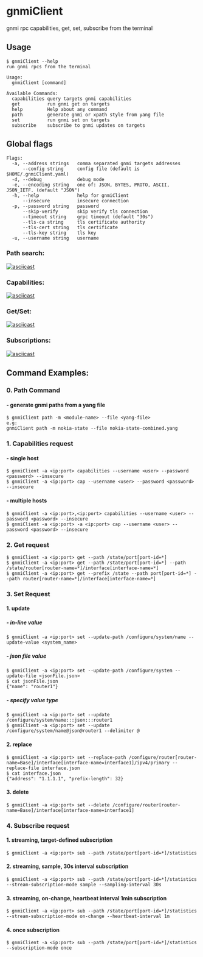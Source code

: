 # gnmiClient
gnmi rpc capabilities, get, set, subscribe from the terminal

## Usage
```
$ gnmiClient --help
run gnmi rpcs from the terminal

Usage:
  gnmiClient [command]

Available Commands:
  capabilities query targets gnmi capabilities
  get          run gnmi get on targets
  help         Help about any command
  path         generate gnmi or xpath style from yang file
  set          run gnmi set on targets
  subscribe    subscribe to gnmi updates on targets
```
## Global flags
```
Flags:
  -a, --address strings   comma separated gnmi targets addresses
      --config string     config file (default is $HOME/.gnmiClient.yaml)
  -d, --debug             debug mode
  -e, --encoding string   one of: JSON, BYTES, PROTO, ASCII, JSON_IETF. (default "JSON")
  -h, --help              help for gnmiClient
      --insecure          insecure connection
  -p, --password string   password
      --skip-verify       skip verify tls connection
      --timeout string    grpc timeout (default "30s")
      --tls-ca string     tls certificate authority
      --tls-cert string   tls certificate
      --tls-key string    tls key
  -u, --username string   username
```
### Path search:
[![asciicast](https://asciinema.org/a/319579.svg)](https://asciinema.org/a/319579)
### Capabilities:
[![asciicast](https://asciinema.org/a/319561.svg)](https://asciinema.org/a/319561)
### Get/Set:
[![asciicast](https://asciinema.org/a/319562.svg)](https://asciinema.org/a/319562)
### Subscriptions:
[![asciicast](https://asciinema.org/a/319608.svg)](https://asciinema.org/a/319608)
## Command Examples:
### 0. Path Command
####   - generate gnmi paths from a yang file
```
$ gnmiClient path -m <module-name> --file <yang-file> 
e.g: 
gnmiClient path -m nokia-state --file nokia-state-combined.yang

```
### 1. Capabilities request
####   - single host
```
$ gnmiClient -a <ip:port> capabilities --username <user> --password <password> --insecure
$ gnmiClient -a <ip:port> cap --username <user> --password <password> --insecure
```
####   - multiple hosts
```
$ gnmiClient -a <ip:port>,<ip:port> capabilities --username <user> --password <password> --insecure
$ gnmiClient -a <ip:port> -a <ip:port> cap --username <user> --password <password> --insecure
```

### 2. Get request
```
$ gnmiClient -a <ip:port> get --path /state/port[port-id=*]
$ gnmiClient -a <ip:port> get --path /state/port[port-id=*] --path /state/router[router-name=*]/interface[interface-name=*]
$ gnmiClient -a <ip:port> get --prefix /state --path port[port-id=*] --path router[router-name=*]/interface[interface-name=*]
```
### 3. Set Request
####  1. update
#####   - in-line value
```
$ gnmiClient -a <ip:port> set --update-path /configure/system/name --update-value <system_name>
```
#####   - json file value
```
$ gnmiClient -a <ip:port> set --update-path /configure/system --update-file <jsonFile.json>
$ cat jsonFile.json
{"name": "router1"}
```
#####   - specify value type
```
$ gnmiClient -a <ip:port> set --update /configure/system/name:::json:::router1
$ gnmiClient -a <ip:port> set --update /configure/system/name@json@router1 --delimiter @
```
####  2. replace
```
$ gnmiClient -a <ip:port> set --replace-path /configure/router[router-name=Base]/interface[interface-name=interface1]/ipv4/primary --replace-file interface.json
$ cat interface.json
{"address": "1.1.1.1", "prefix-length": 32}
```
####  3. delete
```
$ gnmiClient -a <ip:port> set --delete /configure/router[router-name=Base]/interface[interface-name=interface1]
```
### 4. Subscribe request
####  1. streaming, target-defined subscription
```
$ gnmiClient -a <ip:port> sub --path /state/port[port-id=*]/statistics
```
####  2. streaming, sample, 30s interval subscription
```
$ gnmiClient -a <ip:port> sub --path /state/port[port-id=*]/statistics --stream-subscription-mode sample --sampling-interval 30s
```
####  3. streaming, on-change, heartbeat interval 1min subscription
```
$ gnmiClient -a <ip:port> sub --path /state/port[port-id=*]/statistics --stream-subscription-mode on-change --heartbeat-interval 1m
```
####  4. once subscription
```
$ gnmiClient -a <ip:port> sub --path /state/port[port-id=*]/statistics --subscription-mode once
```
